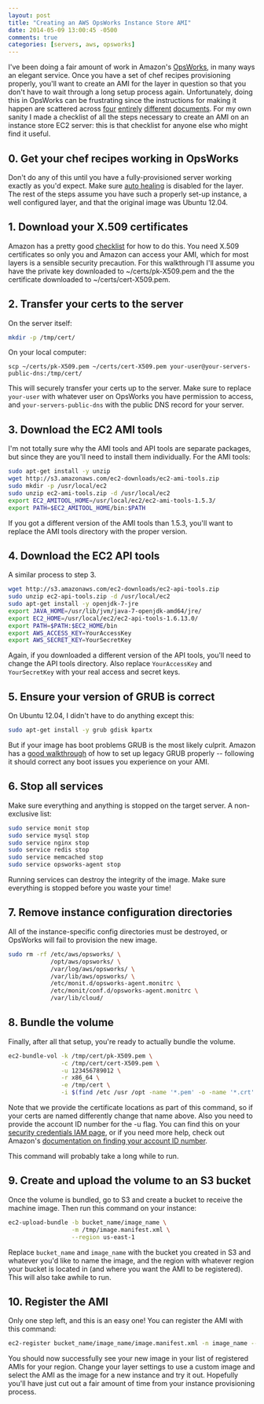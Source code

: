 ```yaml
---
layout: post
title: "Creating an AWS OpsWorks Instance Store AMI"
date: 2014-05-09 13:00:45 -0500
comments: true
categories: [servers, aws, opsworks]
---
```

I've been doing a fair amount of work in Amazon's [OpsWorks](https://aws.amazon.com/opsworks/), in many ways an elegant service. Once you have a set of chef recipes provisioning properly, you'll want to create an AMI for the layer in question so that you don't have to wait through a long setup process again. Unfortunately, doing this in OpsWorks can be frustrating since the instructions for making it happen are scattered across [four](http://docs.aws.amazon.com/opsworks/latest/userguide/workinginstances-custom-ami.html) [entirely](http://docs.aws.amazon.com/AWSEC2/latest/UserGuide/creating-an-ami-instance-store.html) [different](http://docs.aws.amazon.com/AWSEC2/latest/CommandLineReference/ec2-cli-get-set-up.html#install-ami-tools) [documents](http://docs.aws.amazon.com/AWSEC2/latest/CommandLineReference/set-up-ec2-cli-linux.html). For my own sanity I made a checklist of all the steps necessary to create an AMI on an instance store EC2 server: this is that checklist for anyone else who might find it useful.

<!-- more -->

## 0. Get your chef recipes working in OpsWorks

Don't do any of this until you have a fully-provisioned server working exactly as you'd expect. Make sure [auto healing](http://docs.aws.amazon.com/opsworks/latest/userguide/workinginstances-autohealing.html) is disabled for the layer. The rest of the steps assume you have such a properly set-up instance, a well configured layer, and that the original image was Ubuntu 12.04.

## 1. Download your X.509 certificates

Amazon has a pretty good [checklist](http://docs.aws.amazon.com/AmazonDevPay/latest/DevPayDeveloperGuide/X509Certificates.html) for how to do this. You need X.509 certificates so only you and Amazon can access your AMI, which for most layers is a sensible security precaution. For this walkthrough I'll assume you have the private key downloaded to ~/certs/pk-X509.pem and the the certificate downloaded to ~/certs/cert-X509.pem.

## 2. Transfer your certs to the server

On the server itself:

```bash
mkdir -p /tmp/cert/
```

On your local computer:

```
scp ~/certs/pk-X509.pem ~/certs/cert-X509.pem your-user@your-servers-public-dns:/tmp/cert/
```

This will securely transfer your certs up to the server. Make sure to replace `your-user` with whatever user on OpsWorks you have permission to access, and `your-servers-public-dns` with the public DNS record for your server.

## 3. Download the EC2 AMI tools

I'm not totally sure why the AMI tools and API tools are separate packages, but since they are you'll need to install them individually. For the AMI tools:

```bash
sudo apt-get install -y unzip
wget http://s3.amazonaws.com/ec2-downloads/ec2-ami-tools.zip
sudo mkdir -p /usr/local/ec2
sudo unzip ec2-ami-tools.zip -d /usr/local/ec2
export EC2_AMITOOL_HOME=/usr/local/ec2/ec2-ami-tools-1.5.3/
export PATH=$EC2_AMITOOL_HOME/bin:$PATH
```

If you got a different version of the AMI tools than 1.5.3, you'll want to replace the AMI tools directory with the proper version.

## 4. Download the EC2 API tools

A similar process to step 3.

```bash
wget http://s3.amazonaws.com/ec2-downloads/ec2-api-tools.zip
sudo unzip ec2-api-tools.zip -d /usr/local/ec2
sudo apt-get install -y openjdk-7-jre
export JAVA_HOME=/usr/lib/jvm/java-7-openjdk-amd64/jre/
export EC2_HOME=/usr/local/ec2/ec2-api-tools-1.6.13.0/
export PATH=$PATH:$EC2_HOME/bin
export AWS_ACCESS_KEY=YourAccessKey
export AWS_SECRET_KEY=YourSecretKey
```

Again, if you downloaded a different version of the API tools, you'll need to change the API tools directory. Also replace `YourAccessKey` and `YourSecretKey` with your real access and secret keys.

## 5. Ensure your version of GRUB is correct

On Ubuntu 12.04, I didn't have to do anything except this:

```bash
sudo apt-get install -y grub gdisk kpartx
```

But if your image has boot problems GRUB is the most likely culprit. Amazon has a [good walkthrough](http://docs.aws.amazon.com/AWSEC2/latest/UserGuide/creating-an-ami-instance-store.html) of how to set up legacy GRUB properly -- following it should correct any boot issues you experience on your AMI.

## 6. Stop all services

Make sure everything and anything is stopped on the target server. A non-exclusive list:

```bash
sudo service monit stop
sudo service mysql stop
sudo service nginx stop
sudo service redis stop
sudo service memcached stop
sudo service opsworks-agent stop
```

Running services can destroy the integrity of the image. Make sure everything is stopped before you waste your time!

## 7. Remove instance configuration directories

All of the instance-specific config directories must be destroyed, or OpsWorks will fail to provision the new image.

```bash
sudo rm -rf /etc/aws/opsworks/ \
            /opt/aws/opsworks/ \
            /var/log/aws/opsworks/ \
            /var/lib/aws/opsworks/ \
            /etc/monit.d/opsworks-agent.monitrc \
            /etc/monit/conf.d/opsworks-agent.monitrc \
            /var/lib/cloud/
```

## 8. Bundle the volume

Finally, after all that setup, you're ready to actually bundle the volume.

```bash
ec2-bundle-vol -k /tmp/cert/pk-X509.pem \
               -c /tmp/cert/cert-X509.pem \
               -u 123456789012 \
               -r x86_64 \
               -e /tmp/cert \
               -i $(find /etc /usr /opt -name '*.pem' -o -name '*.crt' -o -name '*.gpg' | tr '\n' ',')
```

Note that we provide the certificate locations as part of this command, so if your certs are named differently change that name above. Also you need to provide the account ID number for the -u flag. You can find this on your [security credentials IAM page](https://console.aws.amazon.com/iam/home?#security_credential), or if you need more help, check out Amazon's [documentation on finding your account ID number](http://docs.aws.amazon.com/general/latest/gr/acct-identifiers.html).

This command will probably take a long while to run.

## 9. Create and upload the volume to an S3 bucket

Once the volume is bundled, go to S3 and create a bucket to receive the machine image. Then run this command on your instance:

```bash
ec2-upload-bundle -b bucket_name/image_name \
                  -m /tmp/image.manifest.xml \
                  --region us-east-1
```

Replace `bucket_name` and `image_name` with the bucket you created in S3 and whatever you'd like to name the image, and the region with whatever region your bucket is located in (and where you want the AMI to be registered). This will also take awhile to run.

## 10. Register the AMI

Only one step left, and this is an easy one! You can register the AMI with this command:

```bash
ec2-register bucket_name/image_name/image.manifest.xml -n image_name --region us-east-1
```

You should now successfully see your new image in your list of registered AMIs for your region. Change your layer settings to use a custom image and select the AMI as the image for a new instance and try it out. Hopefully you'll have just cut out a fair amount of time from your instance provisioning process.


